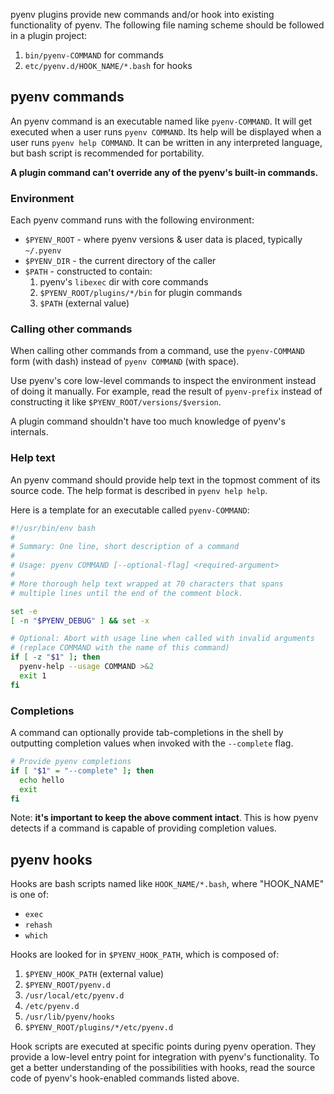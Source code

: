 pyenv plugins provide new commands and/or hook into existing functionality of
pyenv. The following file naming scheme should be followed in a plugin project:

1. `bin/pyenv-COMMAND` for commands
2. `etc/pyenv.d/HOOK_NAME/*.bash` for hooks


## pyenv commands

An pyenv command is an executable named like `pyenv-COMMAND`. It will get
executed when a user runs `pyenv COMMAND`. Its help will be displayed when a
user runs `pyenv help COMMAND`. It can be written in any interpreted language,
but bash script is recommended for portability.

**A plugin command can't override any of the pyenv's built-in commands.**

### Environment

Each pyenv command runs with the following environment:

* `$PYENV_ROOT` - where pyenv versions & user data is placed, typically `~/.pyenv`
* `$PYENV_DIR` - the current directory of the caller
* `$PATH` - constructed to contain:
  1. pyenv's `libexec` dir with core commands
  1. `$PYENV_ROOT/plugins/*/bin` for plugin commands
  1. `$PATH` (external value)

### Calling other commands

When calling other commands from a command, use the `pyenv-COMMAND` form (with
dash) instead of `pyenv COMMAND` (with space).

Use pyenv's core low-level commands to inspect the environment instead of doing
it manually. For example, read the result of `pyenv-prefix` instead of
constructing it like `$PYENV_ROOT/versions/$version`.

A plugin command shouldn't have too much knowledge of pyenv's internals.

### Help text

An pyenv command should provide help text in the topmost comment of its source
code. The help format is described in `pyenv help help`.

Here is a template for an executable called `pyenv-COMMAND`:

```sh
#!/usr/bin/env bash
#
# Summary: One line, short description of a command
#
# Usage: pyenv COMMAND [--optional-flag] <required-argument>
#
# More thorough help text wrapped at 70 characters that spans
# multiple lines until the end of the comment block.

set -e
[ -n "$PYENV_DEBUG" ] && set -x

# Optional: Abort with usage line when called with invalid arguments
# (replace COMMAND with the name of this command)
if [ -z "$1" ]; then
  pyenv-help --usage COMMAND >&2
  exit 1
fi
```

### Completions

A command can optionally provide tab-completions in the shell by outputting
completion values when invoked with the `--complete` flag.

``` sh
# Provide pyenv completions
if [ "$1" = "--complete" ]; then
  echo hello
  exit
fi
```

Note: **it's important to keep the above comment intact**. This is how pyenv
detects if a command is capable of providing completion values.


## pyenv hooks

Hooks are bash scripts named like `HOOK_NAME/*.bash`, where "HOOK_NAME" is one
of:

* `exec`
* `rehash`
* `which`

Hooks are looked for in `$PYENV_HOOK_PATH`, which is composed of:

1. `$PYENV_HOOK_PATH` (external value)
1. `$PYENV_ROOT/pyenv.d`
1. `/usr/local/etc/pyenv.d`
1. `/etc/pyenv.d`
1. `/usr/lib/pyenv/hooks`
1. `$PYENV_ROOT/plugins/*/etc/pyenv.d`

Hook scripts are executed at specific points during pyenv operation. They
provide a low-level entry point for integration with pyenv's functionality. To
get a better understanding of the possibilities with hooks, read the source
code of pyenv's hook-enabled commands listed above.
